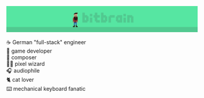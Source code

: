 ![banner](background-slim.png)

☕️ German "full-stack" engineer<br/>
🤖 game developer<br/>
🎹 composer<br/>
🧙‍♂️ pixel wizard<br/>
🎧 audiophile<br/>
🐈 cat lover<br/>
⌨️ mechanical keyboard fanatic<br/>
